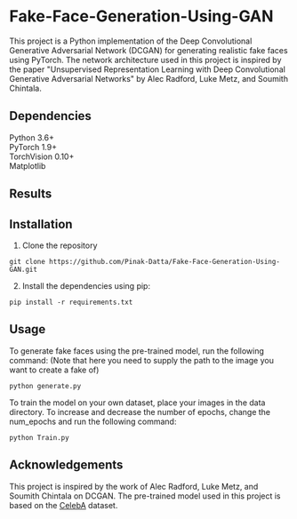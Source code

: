 # Fake-Face-Generation-Using-GAN

This project is a Python implementation of the Deep Convolutional Generative Adversarial Network (DCGAN) for generating realistic fake faces using PyTorch. The network architecture used in this project is inspired by the paper "Unsupervised Representation Learning with Deep Convolutional Generative Adversarial Networks" by Alec Radford, Luke Metz, and Soumith Chintala.

## Dependencies
Python 3.6+  
PyTorch 1.9+  
TorchVision 0.10+  
Matplotlib  

## Results

## Installation
1. Clone the repository
```
git clone https://github.com/Pinak-Datta/Fake-Face-Generation-Using-GAN.git
```  
2. Install the dependencies using pip:
```
pip install -r requirements.txt
``` 

## Usage
To generate fake faces using the pre-trained model, run the following command: (Note that here you need to supply the path to the image you want to create a fake of)  
```
python generate.py
```
To train the model on your own dataset, place your images in the data directory. To increase and decrease the number of epochs, change the num_epochs and run the following command:
```
python Train.py
```

## Acknowledgements
This project is inspired by the work of Alec Radford, Luke Metz, and Soumith Chintala on DCGAN. The pre-trained model used in this project is based on the [CelebA](https://www.kaggle.com/datasets/jessicali9530/celeba-dataset) dataset.
